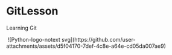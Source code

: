 <h1>GitLesson</h1>

<p>Learning Git</p>

<img scr = "https://github.com/user-attachments/assets/1bf4caf3-b73f-4331-9a25-0a6eb8ad6597"/>
![Python-logo-notext svg](https://github.com/user-attachments/assets/d5f04170-7def-4c8e-a64e-cd05da007ae9)
